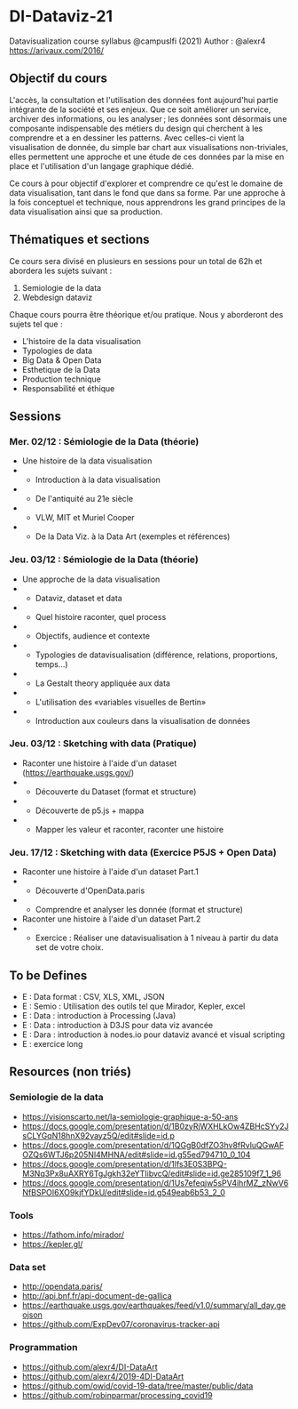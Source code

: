 # DI-Dataviz-21
Datavisualization course syllabus @campuslfi (2021)
Author : @alexr4 https://arivaux.com/2016/

## Objectif du cours
L'accès, la consultation et l'utilisation des données font aujourd'hui partie intégrante de la société et ses enjeux. Que ce soit améliorer un service, archiver des informations, ou les analyser ; les données sont désormais une composante indispensable des métiers du design qui cherchent à les comprendre et a en dessiner les patterns. Avec celles-ci vient la visualisation de donnée, du simple bar chart aux visualisations non-triviales, elles permettent une approche et une étude de ces données par la mise en place et l'utilisation d'un langage graphique dédié.

Ce cours à pour objectif d'explorer et comprendre ce qu'est le domaine de data visualisation, tant dans le fond que dans sa forme. 
Par une approche à la fois conceptuel et technique, nous apprendrons les grand principes de la data visualisation ainsi que sa production.

## Thématiques et sections
Ce cours sera divisé en plusieurs en sessions pour un total de 62h et abordera les sujets suivant : 

1. Semiologie de la data
2. Webdesign dataviz

Chaque cours pourra être théorique et/ou pratique. Nous y aborderont des sujets tel que : 

* L'histoire de la data visualisation
* Typologies de data
* Big Data & Open Data
* Esthetique de la Data
* Production technique
* Responsabilité et éthique


## Sessions
### Mer. 02/12 : Sémiologie de la Data (théorie)
* Une histoire de la data visualisation
* * Introduction à la data visualisation
* * De l'antiquité au 21e siècle
* * VLW, MIT et Muriel Cooper
* * De la Data Viz. à la Data Art (exemples et références)

### Jeu. 03/12 : Sémiologie de la Data (théorie)
* Une approche de la data visualisation
* * Dataviz, dataset et data
* * Quel histoire raconter, quel process
* * Objectifs, audience et contexte
* * Typologies de datavisualisation (différence, relations, proportions, temps...)
* * La Gestalt theory appliquée aux data
* * L'utilisation des «variables visuelles de Bertin»
* * Introduction aux couleurs dans la visualisation de données

### Jeu. 03/12 : Sketching with data (Pratique)
* Raconter une histoire à l'aide d'un dataset (https://earthquake.usgs.gov/)
* * Découverte du Dataset (format et structure)
* * Découverte de p5.js + mappa
* * Mapper les valeur et raconter, raconter une histoire

### Jeu. 17/12 : Sketching with data (Exercice P5JS + Open Data)
* Raconter une histoire à l'aide d'un dataset Part.1
* * Découverte d'OpenData.paris
* * Comprendre et analyser les donnée (format et structure)
* Raconter une histoire à l'aide d'un dataset Part.2
* * Exercice : Réaliser une datavisualisation à 1 niveau à partir du data set de votre choix.

## To be Defines
- E : Data format : CSV, XLS, XML, JSON
- E : Semio : Utilisation des outils tel que Mirador, Kepler, excel
- E : Data : introduction à Processing (Java)
- E : Data : introduction à D3JS pour data viz avancée
- E : Dara : introduction à nodes.io pour dataviz avancé et visual scripting
- E : exercice long

## Resources (non triés)
### Semiologie de la data
* https://visionscarto.net/la-semiologie-graphique-a-50-ans
* https://docs.google.com/presentation/d/1B0zyRjWXHLkOw4ZBHcSYy2JsCLYGqN18hnX92vayz5Q/edit#slide=id.p
* https://docs.google.com/presentation/d/1QGgB0dfZO3hv8fRvluQGwAFOZQs6WTJ6p205Nl4MHNA/edit#slide=id.g55ed794710_0_104
* https://docs.google.com/presentation/d/1lfs3E0S3BPQ-M3Nq3Px8uAXRY6TgJgkh32eYTIibvcQ/edit#slide=id.ge285109f7_1_96
* https://docs.google.com/presentation/d/1Us7efeqjw5sPV4ihrMZ_zNwV6NfBSPOI6XO9kjfYDkU/edit#slide=id.g549eab6b53_2_0

### Tools
* https://fathom.info/mirador/
* https://kepler.gl/

### Data set
* http://opendata.paris/
* http://api.bnf.fr/api-document-de-gallica
* https://earthquake.usgs.gov/earthquakes/feed/v1.0/summary/all_day.geojson
* https://github.com/ExpDev07/coronavirus-tracker-api

### Programmation
* https://github.com/alexr4/DI-DataArt
* https://github.com/alexr4/2019-4DI-DataArt
* https://github.com/owid/covid-19-data/tree/master/public/data
* https://github.com/robinparmar/processing_covid19